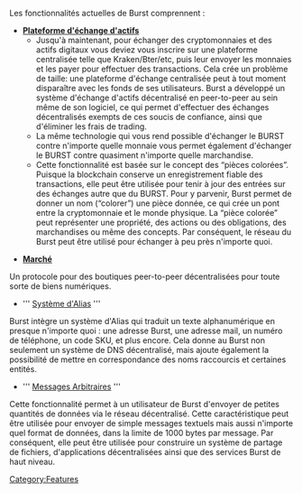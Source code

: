 <languages/> Les fonctionnalités actuelles de Burst comprennent :

-   **[Plateforme d'échange d'actifs](plateforme-d-echange-d-actifs.md)**
    -   Jusqu'à maintenant, pour échanger des cryptomonnaies et des actifs digitaux vous deviez vous inscrire sur une plateforme centralisée telle que Kraken/Bter/etc, puis leur envoyer les monnaies et les payer pour effectuer des transactions. Cela crée un problème de taille: une plateforme d'échange centralisée peut à tout moment disparaître avec les fonds de ses utilisateurs. Burst a développé un système d'échange d'actifs décentralisé en peer-to-peer au sein même de son logiciel, ce qui permet d'effectuer des échanges décentralisés exempts de ces soucis de confiance, ainsi que d'éliminer les frais de trading.
    -   La même technologie qui vous rend possible d'échanger le BURST contre n'importe quelle monnaie vous permet également d'échanger le BURST contre quasiment n'importe quelle marchandise.
    -   Cette fonctionnalité est basée sur le concept des “pièces colorées”. Puisque la blockchain conserve un enregistrement fiable des transactions, elle peut être utilisée pour tenir à jour des entrées sur des échanges autre que du BURST. Pour y parvenir, Burst permet de donner un nom (“colorer”) une pièce donnée, ce qui crée un pont entre la cryptomonnaie et le monde physique. La “pièce colorée” peut représenter une propriété, des actions ou des obligations, des marchandises ou même des concepts. Par conséquent, le réseau du Burst peut être utilisé pour échanger à peu près n'importe quoi.

<!-- -->

-   **[Marché](marche.md)**

Un protocole pour des boutiques peer-to-peer décentralisées pour toute sorte de biens numériques.

-   ''' [Système d'Alias](systeme-d-alias.md) '''

Burst intègre un système d'Alias qui traduit un texte alphanumérique en presque n'importe quoi : une adresse Burst, une adresse mail, un numéro de téléphone, un code SKU, et plus encore. Cela donne au Burst non seulement un système de DNS décentralisé, mais ajoute également la possibilité de mettre en correspondance des noms raccourcis et certaines entités.

-   ''' [Messages Arbitraires](messages-arbitraires.md) '''

Cette fonctionnalité permet à un utilisateur de Burst d'envoyer de petites quantités de données via le réseau décentralisé. Cette caractéristique peut être utilisée pour envoyer de simple messages textuels mais aussi n'importe quel format de données, dans la limite de 1000 bytes par message. Par conséquent, elle peut être utilisée pour construire un système de partage de fichiers, d'applications décentralisées ainsi que des services Burst de haut niveau.

<Category:Features>
